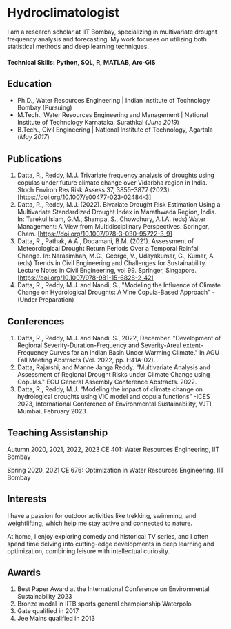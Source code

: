 # Hydroclimatologist
I am a research scholar at IIT Bombay, specializing in multivariate drought frequency analysis and forecasting. My work focuses on utilizing both statistical methods and deep learning techniques.

#### Technical Skills: Python, SQL, R, MATLAB, Arc-GIS

## Education
- Ph.D., Water Resources Engineering | Indian Institute of Technology Bombay (Pursuing)								       		
- M.Tech., Water Resources Engineering and Management	| National Institute of Technology Karnataka, Surathkal	(_June 2019_) 			        		
- B.Tech., Civil Engineering | National Institute of Technology, Agartala (_May 2017_)

## Publications
1. Datta, R., Reddy, M.J. Trivariate frequency analysis of droughts using copulas under future climate change over Vidarbha region in India. Stoch Environ Res Risk Assess 37, 3855–3877 (2023). [https://doi.org/10.1007/s00477-023-02484-3]
2. Datta, R., Reddy, M.J. (2022). Bivariate Drought Risk Estimation Using a Multivariate Standardized Drought Index in Marathwada Region, India. In: Tarekul Islam, G.M., Shampa, S., Chowdhury, A.I.A. (eds) Water Management: A View from Multidisciplinary Perspectives. Springer, Cham. [https://doi.org/10.1007/978-3-030-95722-3_9]
3. Datta, R., Pathak, A.A., Dodamani, B.M. (2021). Assessment of Meteorological Drought Return Periods Over a Temporal Rainfall Change. In: Narasimhan, M.C., George, V., Udayakumar, G., Kumar, A. (eds) Trends in Civil Engineering and Challenges for Sustainability. Lecture Notes in Civil Engineering, vol 99. Springer, Singapore. [https://doi.org/10.1007/978-981-15-6828-2_42]
4. Datta, R., Reddy, M.J. and Nandi, S., "Modeling the Influence of Climate Change on Hydrological Droughts: A Vine Copula-Based Approach" - (Under Preparation)

## Conferences
1. Datta, R., Reddy, M.J. and Nandi, S., 2022, December. "Development of Regional Severity-Duration-Frequency and Severity-Areal extent-Frequency Curves for an Indian Basin Under Warming Climate." In AGU Fall Meeting Abstracts (Vol. 2022, pp. H41A-02).
2. Datta, Rajarshi, and Manne Janga Reddy. "Multivariate Analysis and Assessment of Regional Drought Risks under Climate Change using Copulas." EGU General Assembly Conference Abstracts. 2022.
3. Datta, R., Reddy, M.J. “Modeling the impact of climate change on hydrological droughts using VIC model and copula functions” -ICES 2023, International Conference of Environmental Sustainability, VJTI, Mumbai, February 2023.

## Teaching Assistanship
Autumn 2020, 2021, 2022, 2023
CE 401: Water Resources Engineering, IIT Bombay

Spring 2020, 2021
CE 676: Optimization in Water Resources Engineering, IIT Bombay

## Interests
I have a passion for outdoor activities like trekking, swimming, and weightlifting, which help me stay active and connected to nature.

At home, I enjoy exploring comedy and historical TV series, and I often spend time delving into cutting-edge developments in deep learning and optimization, combining leisure with intellectual curiosity.

## Awards
1. Best Paper Award at the International Conference on Environmental Sustainability 2023
2. Bronze medal in IITB sports general championship Waterpolo
3. Gate qualified in 2017
4. Jee Mains qualified in 2013
